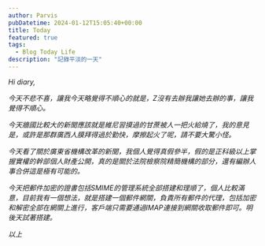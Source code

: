 ```yaml
---
author: Parvis
pubDatetime: 2024-01-12T15:05:40+00:00
title: Today
featured: true
tags:
  - Blog Today Life
description: "記錄平淡的一天"
---
```


_Hi diary,_    

_今天不悲不喜，讓我今天略覺得不順心的就是，Z沒有去辦我讓她去辦的事，讓我覺得不順心。_     

_今天牆國比較大的新聞應該就是維尼習摸過的甘蔗被人一把火給燒了，我的意見是，或許是那群廣西人膜拜得過於勤快，摩擦起火了呢，請不要大驚小怪。_     

_今天看了關於廣東省機構改革的新聞，我個人覺得真假參半，假的是正科級以上掌握實權的幹部個人財產公開，真的是關於法院檢察院精簡機構的部分，還有編辦人事合併這是極有可能的。_     


_今天把郵件加密的證書包括SMIME的管理系統全部搭建和理順了，個人比較滿意，目前我有一個想法，就是搭建一個郵件網關，負責所有郵件的代理，包括加密和解密全部在網關上進行，客戶端只需要通過IMAP連接到網關收取郵件即可。明後天試著搭建。_    

_以上_     
